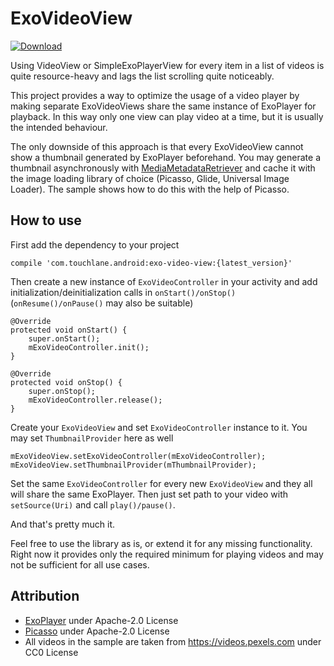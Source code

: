 # ExoVideoView

[![Download](https://api.bintray.com/packages/touchlane/android/ExoVideoView/images/download.svg)](https://bintray.com/touchlane/android/ExoVideoView/_latestVersion)

Using VideoView or SimpleExoPlayerView for every item in a list of videos is quite resource-heavy and lags the list scrolling quite noticeably.

This project provides a way to optimize the usage of a video player by making separate ExoVideoViews share the same instance of ExoPlayer for playback. In this way only one view can play video at a time, but it is usually the intended behaviour.

The only downside of this approach is that every ExoVideoView cannot show a thumbnail generated by ExoPlayer beforehand. You may generate a thumbnail asynchronously with [MediaMetadataRetriever](https://developer.android.com/reference/android/media/MediaMetadataRetriever.html) and cache it with the image loading library of choice (Picasso, Glide, Universal Image Loader). The sample shows how to do this with the help of Picasso.

## How to use

First add the dependency to your project

```
compile 'com.touchlane.android:exo-video-view:{latest_version}'
```

Then create a new instance of ```ExoVideoController``` in your activity and add initialization/deinitialization calls in ```onStart()/onStop()``` (```onResume()/onPause()``` may also be suitable)

```
@Override
protected void onStart() {
    super.onStart();
    mExoVideoController.init();
}

@Override
protected void onStop() {
    super.onStop();
    mExoVideoController.release();
}
```

Create your ```ExoVideoView``` and set ```ExoVideoController``` instance to it. You may set ```ThumbnailProvider``` here as well

```
mExoVideoView.setExoVideoController(mExoVideoController);
mExoVideoView.setThumbnailProvider(mThumbnailProvider);
```

Set the same ```ExoVideoController``` for every new ```ExoVideoView``` and they all will share the same ExoPlayer. Then just set path to your video with ```setSource(Uri)``` and call ```play()/pause()```.

And that's pretty much it.

Feel free to use the library as is, or extend it for any missing functionality. Right now it provides only the required minimum for playing videos and may not be sufficient for all use cases.

## Attribution

- [ExoPlayer](https://github.com/google/ExoPlayer) under Apache-2.0 License
- [Picasso](https://github.com/square/picasso) under Apache-2.0 License
- All videos in the sample are taken from https://videos.pexels.com under CC0 License
